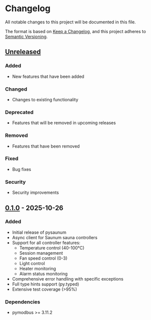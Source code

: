 # Changelog

All notable changes to this project will be documented in this file.

The format is based on [Keep a Changelog](https://keepachangelog.com/en/1.0.0/),
and this project adheres to [Semantic Versioning](https://semver.org/spec/v2.0.0.html).

## [Unreleased]

### Added

- New features that have been added

### Changed

- Changes to existing functionality

### Deprecated

- Features that will be removed in upcoming releases

### Removed

- Features that have been removed

### Fixed

- Bug fixes

### Security

- Security improvements

## [0.1.0] - 2025-10-26

### Added

- Initial release of pysaunum
- Async client for Saunum sauna controllers
- Support for all controller features:
  - Temperature control (40-100°C)
  - Session management
  - Fan speed control (0-3)
  - Light control
  - Heater monitoring
  - Alarm status monitoring
- Comprehensive error handling with specific exceptions
- Full type hints support (py.typed)
- Extensive test coverage (>95%)

### Dependencies

- pymodbus >= 3.11.2

[Unreleased]: https://github.com/mettolen/pysaunum/compare/v0.1.0...HEAD
[0.1.0]: https://github.com/mettolen/pysaunum/releases/tag/v0.1.0
